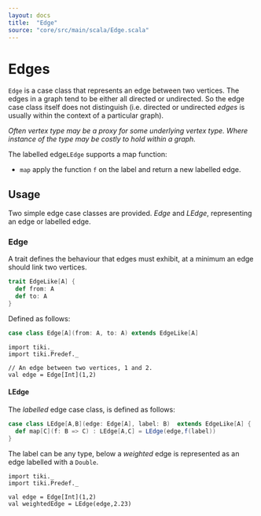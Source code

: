 ```yaml
---
layout: docs 
title:  "Edge"
source: "core/src/main/scala/Edge.scala"
---
```

# Edges

`Edge` is a case class that represents an edge between two vertices. The edges in
a graph tend to be either all directed or undirected. So the edge case class itself does 
not distinguish (i.e. directed or undirected _edges_ is usually within the context of 
 a particular graph).
 

_Often vertex type may be a proxy for some underlying vertex type.
Where instance of the type may be costly to hold within a graph._
 

 
 The labelled edge`LEdge` supports a map function:
 
 - `map` apply the function `f` on the label and return a new labelled edge.
 

## Usage

Two simple edge case classes are provided. _Edge_ and _LEdge_, representing an 
edge or labelled edge.

### Edge

A trait defines the behaviour that edges must exhibit, at a minimum an edge should link two vertices.


```scala
trait EdgeLike[A] {
  def from: A
  def to: A
}
```

Defined as follows:
```scala
case class Edge[A](from: A, to: A) extends EdgeLike[A]
```

```tut
import tiki._
import tiki.Predef._

// An edge between two vertices, 1 and 2.
val edge = Edge[Int](1,2)
```

#### LEdge

The _labelled_ edge case class, is defined as follows:

```scala
case class LEdge[A,B](edge: Edge[A], label: B)  extends EdgeLike[A] {
  def map[C](f: B => C) : LEdge[A,C] = LEdge(edge,f(label))
}
```

The label can be any type, below a _weighted_ edge is represented as 
an edge labelled with a `Double`.

```tut
import tiki._
import tiki.Predef._

val edge = Edge[Int](1,2)
val weightedEdge = LEdge(edge,2.23)

```
